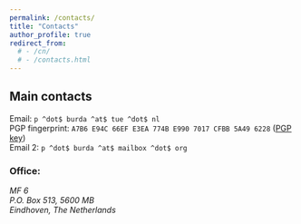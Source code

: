 ```yaml
---
permalink: /contacts/
title: "Contacts"
author_profile: true
redirect_from: 
  # - /cn/
  # - /contacts.html
---
```


## Main contacts

Email:      `p ^dot$ burda ^at$ tue ^dot$ nl`<br />
PGP fingerprint:  `A7B6 E94C 66EF E3EA 774B E990 7017 CFBB 5A49 6228` ([PGP key](https://pburda.win.tue.nl/public.gpg))<br />
Email 2:    `p ^dot$ burda ^at$ mailbox ^dot$ org`
  
### Office:

<address>
MF 6<br /> P.O. Box 513, 5600 MB<br /> Eindhoven, The Netherlands
</address>

<!--   Office:     MF 6  
      P.O. Box 513, 5600 MB
      Eindhoven, The Netherlands -->